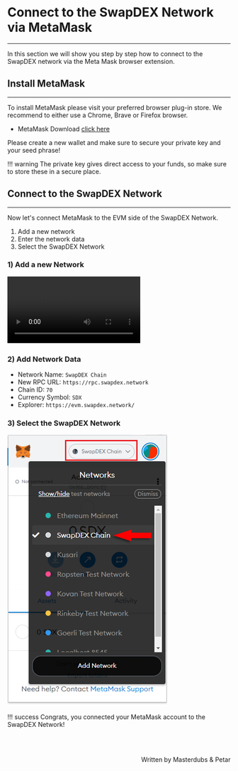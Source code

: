 # <b>Connect to the SwapDEX Network via MetaMask</b>
---

In this section we will show you step by step how to connect to the SwapDEX network via the Meta Mask browser extension.


## **Install MetaMask**
---

To install MetaMask please visit your preferred browser plug-in store. We recommend to either use a Chrome, Brave or Firefox browser.

- MetaMask Download [click here](https://metamask.io/download)

Please create a new wallet and make sure to secure your private key and your seed phrase!

!!! warning
    The private key gives direct access to your funds, so make sure to store these in a secure place.

## **Connect to the SwapDEX Network**
---

Now let's connect MetaMask to the EVM side of the SwapDEX Network.

1. Add a new network
2. Enter the network data
3. Select the SwapDEX Network

### **1) Add a new Network**

![type:video](assets/mm-connect.mp4)


### **2) Add Network Data**

- Network Name: `SwapDEX Chain`
- New RPC URL: `https://rpc.swapdex.network`
- Chain ID: `70`
- Currency Symbol: `SDX`
- Explorer: `https://evm.swapdex.network/`

### **3) Select the SwapDEX Network**

![img](assets/select-swapdex.png#center)


!!! success
    Congrats, you connected your MetaMask account to the SwapDEX Network!

<br></br>

<p align=right> Written by Masterdubs & Petar </p>
